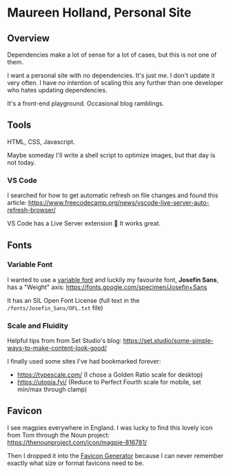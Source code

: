 # Maureen Holland, Personal Site

## Overview

Dependencies make a lot of sense for a lot of cases, but this is not one of them.

I want a personal site with no dependencies. It's just me. I don't update it very often. I have no intention of scaling this any further than one developer who hates updating dependencies.

It's a front-end playground. Occasional blog ramblings.

## Tools

HTML, CSS, Javascript.

Maybe someday I'll write a shell script to optimize images, but that day is not today.

### VS Code

I searched for how to get automatic refresh on file changes and found this article: https://www.freecodecamp.org/news/vscode-live-server-auto-refresh-browser/

VS Code has a Live Server extension :tada: It works great.

## Fonts

### Variable Font

I wanted to use a [variable font](https://web.dev/variable-fonts/) and luckily my favourite font, **Josefin Sans**, has a "Weight" axis: https://fonts.google.com/specimen/Josefin+Sans

It has an SIL Open Font License (full text in the `/fonts/Josefin_Sans/OFL.txt` file)

### Scale and Fluidity

Helpful tips from from Set Studio's blog: https://set.studio/some-simple-ways-to-make-content-look-good/

I finally used some sites I've had bookmarked forever:
- https://typescale.com/ (I chose a Golden Ratio scale for desktop)
- https://utopia.fyi/ (Reduce to Perfect Fourth scale for mobile, set min/max through clamp)

## Favicon

I see magpies everywhere in England. I was lucky to find this lovely icon from Tom through the Noun project: https://thenounproject.com/icon/magpie-816781/

Then I dropped it into the [Favicon Generator](https://favicon.io/favicon-converter/) because I can never remember exactly what size or format favicons need to be.



